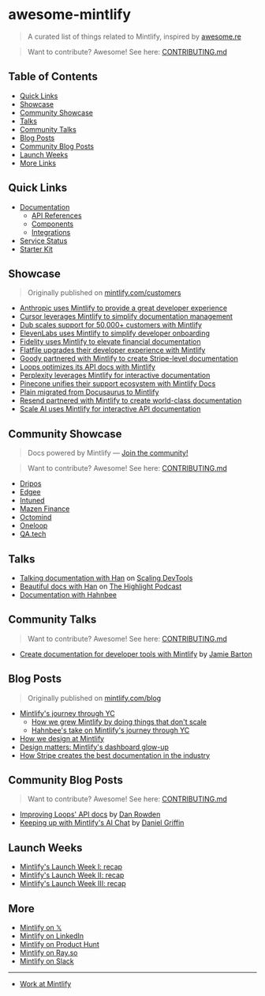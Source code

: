 # awesome-mintlify

> A curated list of things related to Mintlify, inspired by [awesome.re](http://awesome.re/)

> Want to contribute? Awesome! See here: [CONTRIBUTING.md](/CONTRIBUTING.md)

## Table of Contents

- [Quick Links](#quick-links)
- [Showcase](#showcase)
- [Community Showcase](#community-showcase)
- [Talks](#talks)
- [Community Talks](#community-talks)
- [Blog Posts](#blog-posts)
- [Community Blog Posts](#community-blog-posts)
- [Launch Weeks](#launch-weeks)
- [More Links](#more)

## Quick Links

- [Documentation](https://mintlify.com/docs)
  - [API References](https://mintlify.com/docs/api-playground)
  - [Components](https://mintlify.com/docs/content/components)
  - [Integrations](https://mintlify.com/docs/integrations)
- [Service Status](https://status.mintlify.com/)
- [Starter Kit](https://git.new/docs)

## Showcase

> Originally published on [mintlify.com/customers](https://mintlify.com/customers)

- [Anthropic uses Mintlify to provide a great developer experience](https://mintlify.com/customers/anthropic)
- [Cursor leverages Mintlify to simplify documentation management](https://mintlify.com/customers/cursor)
- [Dub scales support for 50,000+ customers with Mintlify](https://mintlify.com/customers/dub)
- [ElevenLabs uses Mintlify to simplify developer onboarding](https://mintlify.com/customers/elevenlabs)
- [Fidelity uses Mintlify to elevate financial documentation](https://mintlify.com/customers/fidelity-investment)
- [Flatfile upgrades their developer experience with Mintlify](https://mintlify.com/customers/flatfile)
- [Goody partnered with Mintlify to create Stripe-level documentation](https://mintlify.com/customers/goody)
- [Loops optimizes its API docs with Mintlify](https://mintlify.com/customers/loops)
- [Perplexity leverages Mintlify for interactive documentation](https://mintlify.com/customers/perplexity)
- [Pinecone unifies their support ecosystem with Mintlify Docs](https://mintlify.com/customers/pinecone)
- [Plain migrated from Docusaurus to Mintlify](https://mintlify.com/customers/plain)
- [Resend partnered with Mintlify to create world-class documentation](https://mintlify.com/customers/resend)
- [Scale AI uses Mintlify for interactive API documentation](https://mintlify.com/customers/scale)

## Community Showcase

> Docs powered by Mintlify — [Join the community!](https://mintlify.com/community)

> Want to contribute? Awesome! See here: [CONTRIBUTING.md](/CONTRIBUTING.md)

- [Dripos](https://support.dripos.com/)
- [Edgee](https://docs.edgee.cloud/)
- [Intuned](https://docs.intunedhq.com/)
- [Mazen Finance](https://docs.mazen.finance)
- [Octomind](https://octomind.dev/docs)
- [Oneloop](https://docs.oneloop.ai/)
- [QA.tech](https://qatech.mintlify.app/)

## Talks

- [Talking documentation with Han](https://www.youtube.com/watch?v=JaMVGUlT3yI) on [Scaling DevTools](https://scalingdevtools.com/)
- [Beautiful docs with Han](https://www.youtube.com/watch?v=vGPpaTpTOdA) on [The Highlight Podcast](https://www.youtube.com/@highlight-io/podcasts)
- [Documentation with Hahnbee](https://www.youtube.com/watch?v=QVwNqNgLRUw)

## Community Talks

> Want to contribute? Awesome! See here: [CONTRIBUTING.md](/CONTRIBUTING.md)

- [Create documentation for developer tools with Mintlify](https://www.youtube.com/watch?v=hFlZJzY2HNM) by [Jamie Barton](https://www.linkedin.com/in/notrab/)

## Blog Posts

> Originally published on [mintlify.com/blog](https://mintlify.com/blog)

- [Mintlify's journey through YC](https://mintlify.com/blog/ycombinator)
  - [How we grew Mintlify by doing things that don't scale](https://mintlify.com/blog/things-that-do-not-scale)
  - [Hahnbee's take on Mintlify's journey through YC](https://mintlify.com/blog/hahnbee-applying-to-yc)
- [How we design at Mintlify](https://mintlify.com/blog/how-we-design-at-mintlify)
- [Design matters: Mintlify's dashboard glow-up](https://mintlify.com/blog/design-matters)
- [How Stripe creates the best documentation in the industry](https://mintlify.com/blog/stripe-docs)

## Community Blog Posts

> Want to contribute? Awesome! See here: [CONTRIBUTING.md](/CONTRIBUTING.md)

- [Improving Loops' API docs](https://loops.so/docs/guides/how-we-work-documentation) by [Dan Rowden](https://x.com/dr)
- [Keeping up with Mintlify's AI Chat](https://dev.to/danielsgriffin/keeping-up-with-mintlifys-ai-chat-5a0m) by [Daniel Griffin](https://x.com/danielsgriffin)

## Launch Weeks

- [Mintlify's Launch Week I: recap](https://mintlify.com/blog/launch-week-wrapup)
- [Mintlify's Launch Week II: recap](https://x.com/mintlify/status/1749524318940487816)
- [Mintlify's Launch Week III: recap](https://x.com/mintlify/status/1810826290502717480)

## More

- [Mintlify on 𝕏](https://x.com/mintlify)
- [Mintlify on LinkedIn](https://linkedin.com/company/mintlify)
- [Mintlify on Product Hunt](https://producthunt.com/products/mintlify)
- [Mintlify on Ray.so](https://ray.so/mintlify)
- [Mintlify on Slack](https://mintlify.com/community)

---

- [Work at Mintlify](https://mintlify.com/careers)
